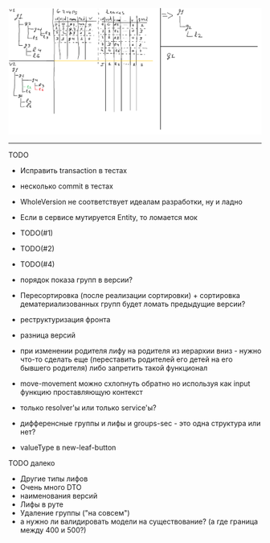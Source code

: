 ![Alt text](ActionSchema.png?raw=true "Schema")

----------
TODO
- Исправить transaction в тестах 
- несколько commit в тестах
- WholeVersion не соответствует идеалам разработки, ну и ладно
- Если в сервисе мутируется Entity, то ломается мок

- TODO(#1)
- TODO(#2)
- TODO(#4)
- порядок показа групп в версии?
- Пересортировка (после реализации сортировки) + сортировка дематериализованных групп будет ломать предыдущие версии?

- реструктуризация фронта
- разница версий

- при изменении родителя лифу на родителя из иерархии вниз - нужно что-то сделать еще (переставить родителей его детей на его бывшего родителя) либо запретить такой функционал
- move-movement можно схлопнуть обратно но используя как input функцию проставляющую контекст
- только resolver'ы или только service'ы?
- дифференсные группы и лифы и groups-sec - это одна структура или нет?
- valueType в new-leaf-button

TODO далеко
- Другие типы лифов
- Очень много DTO
- наименования версий
- Лифы в руте
- Удаление группы ("на совсем")
- а нужно ли валидировать модели на существование? (а где граница между 400 и 500?)